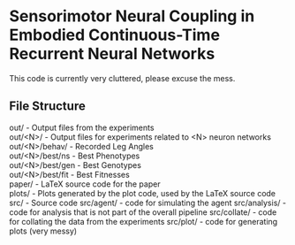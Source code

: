 # Sensorimotor Neural Coupling in Embodied Continuous-Time Recurrent Neural Networks

This code is currently very cluttered, please excuse the mess.

## File Structure
out/ - Output files from the experiments  
out/\<N\>/ - Output files for experiments related to \<N\> neuron networks  
out/\<N\>/behav/ - Recorded Leg Angles  
out/\<N\>/best/ns - Best Phenotypes  
out/\<N\>/best/gen - Best Genotypes  
out/\<N\>/best/fit - Best Fitnesses  
paper/ - LaTeX source code for the paper  
plots/ - Plots generated by the plot code, used by the LaTeX source code  
src/ - Source code 
src/agent/ - code for simulating the agent 
src/analysis/ - code for analysis that is not part of the overall pipeline
src/collate/ - code for collating the data from the experiments
src/plot/ - code for generating plots (very messy)
